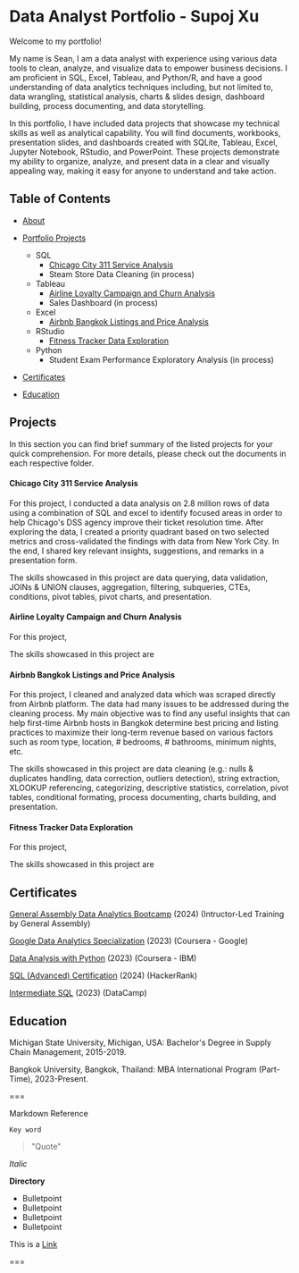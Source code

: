 # Data Analyst Portfolio - Supoj Xu

Welcome to my portfolio!

My name is Sean, I am a data analyst with experience using various data tools to clean, analyze, and visualize data to empower business decisions. I am proficient in SQL, Excel, Tableau, and Python/R, and have a good understanding of data analytics techniques including, but not limited to, data wrangling, statistical analysis, charts & slides design, dashboard building, process documenting, and data storytelling.

In this portfolio, I have included data projects that showcase my technical skills as well as analytical capability. You will find documents, workbooks, presentation slides, and dashboards created with SQLite, Tableau, Excel, Jupyter Notebook, RStudio, and PowerPoint. These projects demonstrate my ability to organize, analyze, and present data in a clear and visually appealing way, making it easy for anyone to understand and take action.

## Table of Contents

* [About](https://github.com/Seanxupoj/DATA-ANALYST-PORTFOLIO/blob/main/README.md)
  
* [Portfolio Projects](https://github.com/Seanxupoj/DATA-ANALYST-PORTFOLIO?tab=readme-ov-file#projects)
  
   * SQL
      * [Chicago City 311 Service Analysis](https://github.com/Seanxupoj/DATA-ANALYST-PORTFOLIO/tree/main/Chicago%20City%20311%20Service%20Analysis%20)
      * Steam Store Data Cleaning (in process) 
   * Tableau
      * [Airline Loyalty Campaign and Churn Analysis](https://github.com/Seanxupoj/DATA-ANALYST-PORTFOLIO/tree/main/Airline%20Loyalty%20Campaign%20and%20Churn%20Analysis)
      * Sales Dashboard (in process)
   * Excel
      * [Airbnb Bangkok Listings and Price Analysis](https://github.com/Seanxupoj/DATA-ANALYST-PORTFOLIO/tree/main/Airbnb%20Bangkok%20Listings%20and%20Price%20Analysis%20)
   * RStudio
      * [Fitness Tracker Data Exploration](https://github.com/Seanxupoj/DATA-ANALYST-PORTFOLIO/blob/main/Fitness%20Tracker%20Data%20Exploration/FitnessTracker_EDA.md)
   * Python
      * Student Exam Performance Exploratory Analysis (in process)

* [Certificates](https://github.com/Seanxupoj/DATA-ANALYST-PORTFOLIO?tab=readme-ov-file#certificates)

* [Education](https://github.com/Seanxupoj/DATA-ANALYST-PORTFOLIO?tab=readme-ov-file#education)

## Projects
In this section you can find brief summary of the listed projects for your quick comprehension. For more details, please check out the documents in each respective folder.

#### Chicago City 311 Service Analysis  
For this project, I conducted a data analysis on 2.8 million rows of data using a combination of SQL and excel to identify focused areas in order to help Chicago's DSS agency improve their ticket resolution time. After exploring the data, I created a priority quadrant based on two selected metrics and cross-validated the findings with data from New York City. In the end, I shared key relevant insights, suggestions, and remarks in a presentation form.  

The skills showcased in this project are data querying, data validation, JOINs & UNION clauses, aggregation, filtering, subqueries, CTEs, conditions, pivot tables, pivot charts, and presentation.

#### Airline Loyalty Campaign and Churn Analysis  
For this project,  

The skills showcased in this project are 

#### Airbnb Bangkok Listings and Price Analysis  
For this project, I cleaned and analyzed data which was scraped directly from Airbnb platform. The data had many issues to be addressed during the cleaning process. My main objective was to find any useful insights that can help first-time Airbnb hosts in Bangkok determine best pricing and listing practices to maximize their long-term revenue based on various factors such as room type, location, # bedrooms, # bathrooms, minimum nights, etc. 

The skills showcased in this project are data cleaning (e.g.: nulls & duplicates handling, data correction, outliers detection), string extraction, XLOOKUP referencing, categorizing, descriptive statistics, correlation, pivot tables, conditional formating, process documenting, charts building, and presentation.

#### Fitness Tracker Data Exploration  
For this project,  

The skills showcased in this project are 

## Certificates

[General Assembly Data Analytics Bootcamp](https://www.linkedin.com/in/supoj-sean-xu-871903152/overlay/experience/2290696317/multiple-media-viewer/?profileId=ACoAACTMJRUBI7SGyNo72x4hVGqdn9ej-ZK1wGU&treasuryMediaId=1707876711295) (2024) (Intructor-Led Training by General Assembly)

[Google Data Analytics Specialization](https://www.coursera.org/account/accomplishments/professional-cert/DS74EJNRFCVL) (2023) (Coursera - Google)

[Data Analysis with Python](https://www.coursera.org/account/accomplishments/certificate/356QEGJDH9V3) (2023) (Coursera - IBM)  

[SQL (Advanced) Certification](https://www.hackerrank.com/certificates/8c34e417b6e2) (2024) (HackerRank)

[Intermediate SQL](https://www.datacamp.com/completed/statement-of-accomplishment/course/dd4417e9561d77352eb579887da4dea7e4083ae9) (2023) (DataCamp)

## Education

Michigan State University, Michigan, USA: Bachelor's Degree in Supply Chain Management, 2015-2019.

Bangkok University, Bangkok, Thailand: MBA International Program (Part-Time), 2023-Present.


===

Markdown Reference

`Key word`
> "Quote"

*Italic*

**Directory**
* Bulletpoint
* Bulletpoint
* Bulletpoint
* Bulletpoint

This is a [Link](www.google.com)

===
